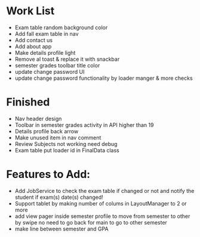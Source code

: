 # Work List #

* Exam table random background color 
* Add fall exam table in nav
* Add contact us
* Add about app
* Make details profile light
* Remove al toast & replace it with snackbar
* semester grades toolbar title color
* update change password UI 
* update change password functionality by loader manger & more checks 


# Finished #

* Nav header design
* Toolbar in semester grades activity in API higher than 19
* Details profile back arrow
* Make unused item in nav comment
* Review Subjects not working need debug
* Exam table put loader id in FinalData class


# Features to Add: #

* Add JobService to check the exam table if changed or not and notify the student if exam(s) date(s) changed!
* Support tablet by making number of colums in LayoutManager to 2 or more
* add view pager inside semester profile to move from semester to other by swipe no need to go back for main to go to                    other semester
* make line between semester and GPA